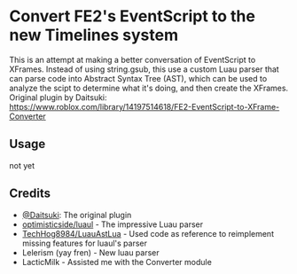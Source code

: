 # Convert FE2's EventScript to the new Timelines system
This is an attempt at making a better conversation of EventScript to XFrames.
Instead of using string.gsub, this use a custom Luau parser that can parse code into Abstract Syntax Tree (AST), which can be used to analyze the scipt to determine what it's doing, and then create the XFrames.
Original plugin by Daitsuki: https://www.roblox.com/library/14197514618/FE2-EventScript-to-XFrame-Converter

## Usage
not yet

## Credits
- [@Daitsuki](https://about.me/daitsukidaaaaa): The original plugin
- [optimisticside/luaul](https://github.com/optimisticside/luaul) - The impressive Luau parser
- [TechHog8984/LuauAstLua](https://github.com/TechHog8984/LuauAstLua) - Used code as reference to reimplement missing features for luaul's parser
- Lelerism (yay fren) - New luau parser
- LacticMilk - Assisted me with the Converter module